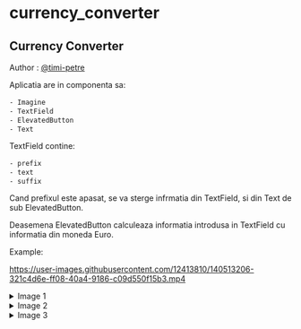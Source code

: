 # currency_converter

## Currency Converter

Author : [@timi-petre ](https://github.com/timi-petre)

Aplicatia are in componenta sa:

    - Imagine
    - TextField
    - ElevatedButton
    - Text
  
  TextField contine:

    - prefix
    - text
    - suffix


Cand prefixul este apasat, se va sterge infrmatia din TextField, si din Text de sub ElevatedButton.

Deasemena ElevatedButton calculeaza informatia introdusa in TextField cu informatia din moneda Euro.

Example:
 
https://user-images.githubusercontent.com/12413810/140513206-321c4d6e-ff08-40a4-9186-c09d550f15b3.mp4



<details>
  <summary>Image 1</summary>

  ![Image 1](assets\Screenshot_20211105_142852.png)

</details>

<details>
  <summary>Image 2</summary>

  ![Image 2](assets\Screenshot_20211105_143246.png)

</details>

<details>
  <summary>Image 3</summary>

  ![Image 3](assets\Screenshot_20211105_143256.png)

</details>



  